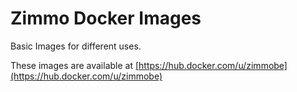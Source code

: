 # Zimmo Docker Images

Basic Images for different uses.

These images are available at [https://hub.docker.com/u/zimmobe](https://hub.docker.com/u/zimmobe)